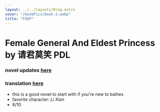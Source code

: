 ```yaml
---
layout: ../../layouts/Blog.astro
cover: "/bookPics/book-2.webp"
title: "FGEP"
---
```


# Female General And Eldest Princess by 请君莫笑 PDL
### novel updates **[here](https://www.novelupdates.com/series/female-general-and-eldest-princess/)**
### translation **[here](https://drive.google.com/drive/folders/1pMjGCNUMI6a23-BcmkfgnA9uj1Bt1ls6)**
- this is a good novel to start with if you're new to baihes
- favorite character: _Li Xian_
- 8/10